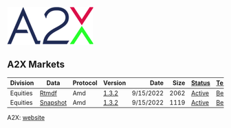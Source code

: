 [![A2X](https://github.com/Open-Markets-Initiative/Directory/blob/main/Organizations/A2X/Images/Logo.png)](https://www.a2x.co.za)


## A2X Markets

| Division | Data | Protocol | Version | Date | Size | [Status][Omi.Glossary.Status] | [Testing][Omi.Glossary.Testing] | Specification |
| --- | --- | --- | --- | ---: | ---: | --- | --- | --- |
| Equities | [Rtmdf][A2X.Equities.Rtmdf.Amd.v1.3.2.Dissector] | Amd | [1.3.2][A2X.Equities.Rtmdf.Amd.v1.3.2.Dissector] | 9/15/2022 | 2062 | [Active][Omi.Glossary.Status.Active] | [Beta][Omi.Glossary.Testing.Beta] | [url][A2X.Equities.Rtmdf.Amd.v1.3.2.Url] - [pdf][A2X.Equities.Rtmdf.Amd.v1.3.2.Pdf] |
| Equities | [Snapshot][A2X.Equities.Snapshot.Amd.v1.3.2.Dissector] | Amd | [1.3.2][A2X.Equities.Snapshot.Amd.v1.3.2.Dissector] | 9/15/2022 | 1119 | [Active][Omi.Glossary.Status.Active] | [Beta][Omi.Glossary.Testing.Beta] | [url][A2X.Equities.Snapshot.Amd.v1.3.2.Url] - [pdf][A2X.Equities.Snapshot.Amd.v1.3.2.Pdf] |


A2X: [website](https://www.a2x.co.za "Go to A2X Markets")


[Omi.Glossary.Status]: https://github.com/Open-Markets-Initiative/Directory/blob/main/Glossary/Status.md "Protocol Deployment Status"
[Omi.Glossary.Status.Active]: https://github.com/Open-Markets-Initiative/Directory/blob/main/Glossary/Status.md "Deployment Status: Protocol is in active production"
[Omi.Glossary.Status.Deprecated]: https://github.com/Open-Markets-Initiative/Directory/blob/main/Glossary/Status.md "Deployment Status: Protocol is no longer in active use"
[Omi.Glossary.Status.Future]: https://github.com/Open-Markets-Initiative/Directory/blob/main/Glossary/Status.md "Deployment Status: Protocol is not yet deployed to an active production environment"
[Omi.Glossary.Status.Unknown]: https://github.com/Open-Markets-Initiative/Directory/blob/main/Glossary/Status.md "Deployment Status: Protocol deployment status is unknown"
[Omi.Glossary.Status.Header]: https://github.com/Open-Markets-Initiative/Directory/blob/main/Glossary/Status.md "Deployment Status: Header only protocol provided for debugging"
[Omi.Glossary.Testing]: https://github.com/Open-Markets-Initiative/Directory/blob/main/Glossary/Testing.md "Protocol Testing Status"
[Omi.Glossary.Testing.Verified]: https://github.com/Open-Markets-Initiative/Directory/blob/main/Glossary/Testing.md "Testing Status: Protocol has been tested on live data"
[Omi.Glossary.Testing.Incomplete]: https://github.com/Open-Markets-Initiative/Directory/blob/main/Glossary/Testing.md "Testing Status: Protocol has been tested on live data but contains known issues"
[Omi.Glossary.Testing.Beta]: https://github.com/Open-Markets-Initiative/Directory/blob/main/Glossary/Testing.md "Testing Status: Protocol has not been tested and structure is speculative"
[Omi.Glossary.Testing.Untested]: https://github.com/Open-Markets-Initiative/Directory/blob/main/Glossary/Testing.md "Testing Status: Protocol has not been tested on live data"

[A2X.Equities.Rtmdf.Amd.v1.3.2.Dissector]: https://github.com/Open-Markets-Initiative/wireshark-lua/blob/main/A2X/A2X_Equities_Rtmdf_Amd_v1_3_2_Dissector.lua "A2X Equities Rtmdf Amd v1.3.2 Wireshark Dissector"
[A2X.Equities.Rtmdf.Amd.v1.3.2.Url]: https://www.a2x.co.za/?page_id=531 "A2X Markets 1.3.2 Url"
[A2X.Equities.Rtmdf.Amd.v1.3.2.Pdf]: https://github.com/Open-Markets-Initiative/Directory/blob/main/Organizations/A2X/Specifications/MarketData/A2X.Equities.MarketDataTechnicalSpecification.Amd.v1.3.2.pdf "A2X Markets 1.3.2 Pdf"
[A2X.Equities.Snapshot.Amd.v1.3.2.Dissector]: https://github.com/Open-Markets-Initiative/wireshark-lua/blob/main/A2X/A2X_Equities_Snapshot_Amd_v1_3_2_Dissector.lua "A2X Equities Snapshot Amd v1.3.2 Wireshark Dissector"
[A2X.Equities.Snapshot.Amd.v1.3.2.Url]: https://www.a2x.co.za/?page_id=531 "A2X Markets 1.3.2 Url"
[A2X.Equities.Snapshot.Amd.v1.3.2.Pdf]: https://github.com/Open-Markets-Initiative/Directory/blob/main/Organizations/A2X/Specifications/MarketData/A2X.Equities.MarketDataTechnicalSpecification.Amd.v1.3.2.pdf "A2X Markets 1.3.2 Pdf"
